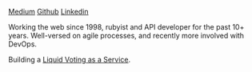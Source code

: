 [Medium](https://medium.com/@oliver_azevedo_barnes)
[Github](https://github.com/oliverbarnes)
[Linkedin](https://www.linkedin.com/in/oliverbarnes/)

Working the web since 1998, rubyist and API developer for the past 10+ years. Well-versed on agile processes, and recently more involved with DevOps.

Building a [Liquid Voting as a Service](https://medium.com/@oliver_azevedo_barnes/liquid-voting-as-a-service-c6e17b81ac1b).
